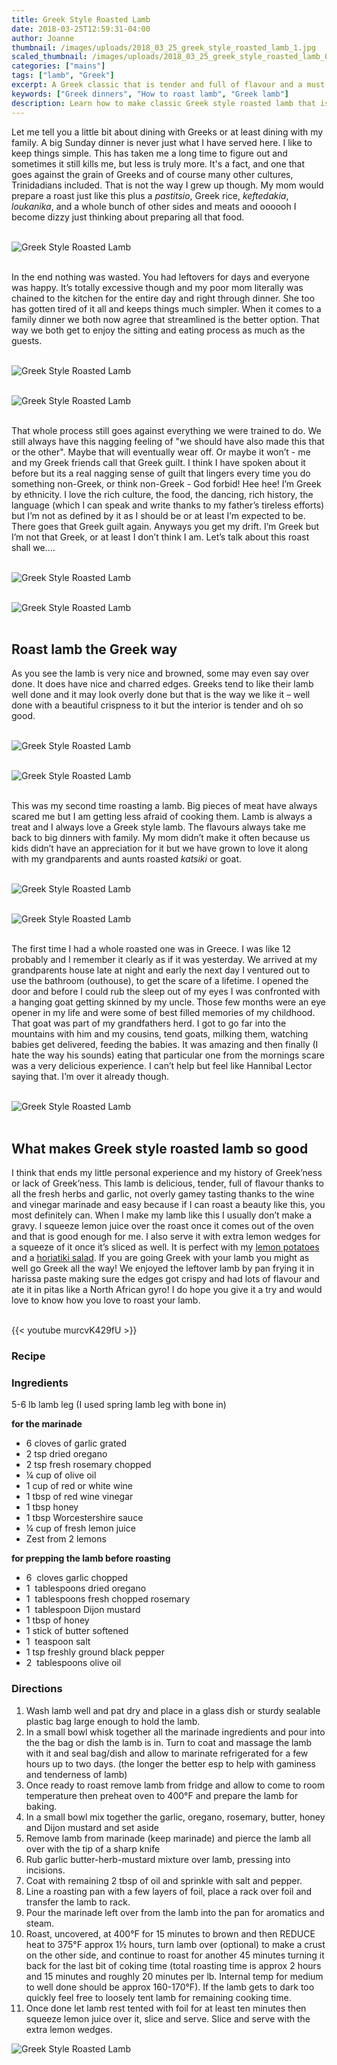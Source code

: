 ```yaml
---
title: Greek Style Roasted Lamb
date: 2018-03-25T12:59:31-04:00
author: Joanne
thumbnail: /images/uploads/2018_03_25_greek_style_roasted_lamb_1.jpg
scaled_thumbnail: /images/uploads/2018_03_25_greek_style_roasted_lamb_0.jpg
categories: ["mains"]
tags: ["lamb", "Greek"]
excerpt: A Greek classic that is tender and full of flavour and a must for big family dinners 
keywords: ["Greek dinners", "How to roast lamb", "Greek lamb"]
description: Learn how to make classic Greek style roasted lamb that is tender, full of flavour and a must for big family dinners
---
```


Let me tell you a little bit about dining with Greeks or at least dining with my family. A big Sunday dinner is never just what I have served here.  I like to keep things simple. This has taken me a long time to figure out and sometimes it still kills me, but less is truly more. It's a fact, and one that goes against the grain of Greeks and of course many other cultures, Trinidadians included. That is not the way I grew up though. My mom would prepare a roast just like this plus a _pastitsio_, Greek rice, _keftedakia_, _loukanika_, and a whole bunch of other sides and meats and oooooh I become dizzy just thinking about preparing all that food.
</br>
</br>

![Greek Style Roasted Lamb](/images/uploads/2018_03_25_greek_style_roasted_lamb_2.jpg)
</br>
</br>

In the end nothing was wasted. You had leftovers for days and everyone was happy. It’s totally excessive though and my poor mom literally was chained to the kitchen for the entire day and right through dinner. She too has gotten tired of it all and keeps things much simpler. When it comes to a family dinner we both now agree that streamlined is the better option. That way we both get to enjoy the sitting and eating process as much as the guests.
</br>
</br>

![Greek Style Roasted Lamb](/images/uploads/2018_03_25_greek_style_roasted_lamb_3.jpg)
</br>
</br>

![Greek Style Roasted Lamb](/images/uploads/2018_03_25_greek_style_roasted_lamb_4.jpg)
</br>
</br>

That whole process still goes against everything we were trained to do. We still always have this nagging feeling of "we should have also made this that or the other". Maybe that will eventually wear off. Or maybe it won’t - me and my Greek friends call that Greek guilt. I think I have spoken about it before but its a real nagging sense of guilt that lingers every time you do something non-Greek, or think non-Greek - God forbid! Hee hee! I’m Greek by ethnicity. I love the rich culture, the food, the dancing, rich history, the language (which I can speak and write thanks to my father’s tireless efforts) but I’m not as defined by it as I should be or at least I’m expected to be. There goes that Greek guilt again. Anyways you get my drift. I’m Greek but I’m not that Greek, or at least I don’t think I am.  Let’s talk about this roast shall we....
</br>
</br>

![Greek Style Roasted Lamb](/images/uploads/2018_03_25_greek_style_roasted_lamb_5.jpg)
</br>
</br>

![Greek Style Roasted Lamb](/images/uploads/2018_03_25_greek_style_roasted_lamb_6.jpg)
</br>
</br>

## Roast lamb the Greek way
As you see the lamb is very nice and browned, some may even say over done. It does have nice and charred edges. Greeks tend to like their lamb well done and it may look overly done but that is the way we like it – well done with a beautiful crispness to it but the interior is tender and oh so good.
</br>
</br>

![Greek Style Roasted Lamb](/images/uploads/2018_03_25_greek_style_roasted_lamb_7.jpg)
</br>
</br>

![Greek Style Roasted Lamb](/images/uploads/2018_03_25_greek_style_roasted_lamb_8.jpg)
</br>
</br>

This was my second time roasting a lamb. Big pieces of meat have always scared me but I am getting less afraid of cooking them. Lamb is always a treat and I always love a Greek style lamb. The flavours always take me back to big dinners with family. My mom didn’t make it often because us kids didn’t have an appreciation for it but we have grown to love it along with my grandparents and aunts roasted _katsiki_ or goat.
</br>
</br>

![Greek Style Roasted Lamb](/images/uploads/2018_03_25_greek_style_roasted_lamb_9.jpg)
</br>
</br>

![Greek Style Roasted Lamb](/images/uploads/2018_03_25_greek_style_roasted_lamb_10.jpg)
</br>
</br>

The first time I had a whole roasted one was in Greece. I was like 12 probably and I remember it clearly as if it was yesterday. We arrived at my grandparents house late at night and early the next day I ventured out to use the bathroom (outhouse), to get the scare of a lifetime.  I opened the door and before I could rub the sleep out of my eyes I was confronted with a hanging goat getting skinned by my uncle. Those few months were an eye opener in my life and were some of best filled memories of my childhood. That goat was part of my grandfathers herd. I got to go far into the mountains with him and my cousins, tend goats, milking them, watching babies get delivered, feeding the babies. It was amazing and then finally (I hate the way his sounds) eating that particular one from the mornings scare was a very delicious experience. I can’t help but feel like Hannibal Lector saying that. I’m over it already though.
</br>
</br>

![Greek Style Roasted Lamb](/images/uploads/2018_03_25_greek_style_roasted_lamb_11.jpg)
</br>
</br>

## What makes Greek style roasted lamb so good
I think that ends my little personal experience and my history of Greek’ness or lack of Greek’ness. This lamb is delicious, tender, full of flavour thanks to all the fresh herbs and garlic, not overly gamey tasting thanks to the wine and vinegar marinade and easy because if I can roast a beauty like this, you most definitely can.  When I make my lamb like this I usually don’t make a gravy. I squeeze lemon juice over the roast once it comes out of the oven and that is good enough for me. I also serve it with extra lemon wedges for a squeeze of it once it’s sliced as well. It is perfect with my [lemon potatoes](https://www.oliveandmango.com/greek-roasted-lemon-potatoes-lemonates-patates/) and a [horiatiki salad](https://www.oliveandmango.com/horiatiki-salad-greek-village-salad/). If you are going Greek with your lamb you might as well go Greek all the way!  We enjoyed the leftover lamb by pan frying it in harissa paste making sure the edges got crispy and had lots of flavour and ate it in pitas like a North African gyro! I do hope you give it a try and would love to know how you love to roast your lamb.  
</br>

{{< youtube murcvK429fU >}}
</br>

### Recipe
### Ingredients
5-6 lb lamb leg  (I used spring lamb leg with bone in)

__for the marinade__

* <span itemprop="recipeIngredient">6 cloves of garlic grated </span>
* <span itemprop="recipeIngredient">2 tsp dried oregano </span>
* <span itemprop="recipeIngredient">2 tsp fresh rosemary chopped </span>
* <span itemprop="recipeIngredient">&frac14; cup of olive oil </span>
* <span itemprop="recipeIngredient">1 cup of red or white wine </span>
* <span itemprop="recipeIngredient">1 tbsp of red wine vinegar </span>
* <span itemprop="recipeIngredient">1 tbsp honey </span>
* <span itemprop="recipeIngredient">1 tbsp Worcestershire sauce </span>
* <span itemprop="recipeIngredient">&frac14; cup of fresh lemon juice </span>
* <span itemprop="recipeIngredient">Zest from 2 lemons </span>

__for prepping the lamb before roasting__

* <span itemprop="recipeIngredient">6  cloves garlic chopped </span>
* <span itemprop="recipeIngredient">1  tablespoons dried oregano</span>
* <span itemprop="recipeIngredient">1  tablespoons fresh chopped rosemary</span>
* <span itemprop="recipeIngredient">1  tablespoon Dijon mustard</span>
* <span itemprop="recipeIngredient">1 tbsp of honey </span>
* <span itemprop="recipeIngredient">1 stick of butter softened </span>
* <span itemprop="recipeIngredient">1  teaspoon salt</span>
* <span itemprop="recipeIngredient">1 tsp freshly ground black pepper </span>
* <span itemprop="recipeIngredient">2  tablespoons olive oil</span>

### Directions

1. <span itemprop="recipeInstructions">Wash lamb well and pat dry and place in a glass dish or sturdy sealable plastic bag large enough to hold the lamb.</span>
1. <span itemprop="recipeInstructions">In a small bowl whisk together all the marinade ingredients and  pour into the the bag or dish the lamb is in.  Turn to coat and massage the lamb with it and seal bag/dish and allow to marinate refrigerated for a few hours up to two days. (the longer the better esp to help with gaminess and tenderness of lamb)</span>
1. <span itemprop="recipeInstructions">Once ready to roast remove lamb from fridge and allow to come to room temperature then preheat oven to 400°F and prepare the lamb for baking. </span>
1. <span itemprop="recipeInstructions">In a small bowl mix together the garlic, oregano, rosemary, butter, honey and Dijon mustard and set aside </span>
1. <span itemprop="recipeInstructions">Remove lamb from marinade (keep marinade) and pierce the lamb all over with the tip of a sharp knife</span>
1. <span itemprop="recipeInstructions">Rub garlic butter-herb-mustard mixture over lamb, pressing into incisions.</span>
1. <span itemprop="recipeInstructions">Coat with remaining 2 tbsp of oil and sprinkle with salt and pepper.</span>
1. <span itemprop="recipeInstructions">Line a roasting pan with a few layers of foil, place a rack over foil and transfer the lamb to rack. </span>
1. <span itemprop="recipeInstructions">Pour the marinade left over from the lamb into the pan for aromatics and steam.</span>
2. <span itemprop="recipeInstructions">Roast, uncovered, at 400°F for 15 minutes to brown and then REDUCE heat to 375°F approx 1½ hours, turn lamb over (optional) to make a crust on the other side, and continue to roast for another 45 minutes turning it back for the last bit of coking time (total roasting time is approx 2 hours and 15 minutes and roughly 20 minutes per lb. Internal temp for medium to well done should be approx 160-170°F). If the lamb gets to dark too quickly feel free to loosely tent lamb for remaining cooking time. </span>
3. <span itemprop="recipeInstructions">Once done let lamb rest tented with foil for at least ten minutes then squeeze lemon juice over it, slice and serve. Slice and serve with the extra lemon wedges.</span>

![Greek Style Roasted Lamb](/images/uploads/2018_03_25_greek_style_roasted_lamb_12.jpg)